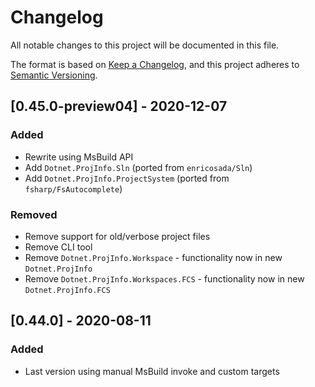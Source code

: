 # Changelog
All notable changes to this project will be documented in this file.

The format is based on [Keep a Changelog](https://keepachangelog.com/en/1.0.0/),
and this project adheres to [Semantic Versioning](https://semver.org/spec/v2.0.0.html).

## [0.45.0-preview04] - 2020-12-07

### Added
- Rewrite using MsBuild API
- Add `Dotnet.ProjInfo.Sln` (ported from `enricosada/Sln`)
- Add `Dotnet.ProjInfo.ProjectSystem` (ported from `fsharp/FsAutocomplete`)

### Removed
- Remove support for old/verbose project files
- Remove CLI tool
- Remove `Dotnet.ProjInfo.Workspace` - functionality now in new `Dotnet.ProjInfo`
- Remove `Dotnet.ProjInfo.Workspaces.FCS` - functionality now in new `Dotnet.ProjInfo.FCS`

## [0.44.0] - 2020-08-11

### Added
- Last version using manual MsBuild invoke and custom targets